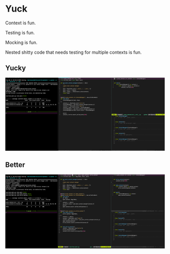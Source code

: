 # Yuck

Context is fun.

Testing is fun.

Mocking is fun.

Nested shitty code that needs testing for multiple contexts is fun.


## Yucky
![yuck](./img/yuck.png)

## Better
![better](./img/better.png)

